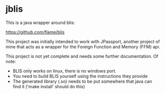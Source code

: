 # jblis
This is a java wrapper around blis:

https://github.com/flame/blis

This project was initially intended to work with JPassport, another project of mine that
acts as a wrapper for the Foreign Function and Memory (FFM) api.

This project is not yet complete and needs some further documentation. Of note:

- BLIS only works on linux, there is no windows port.
- You need to build BLIS yourself using the instructions they provide
- The generated library (.so) needs to be put somewhere that java can find it ('make install' should do this)